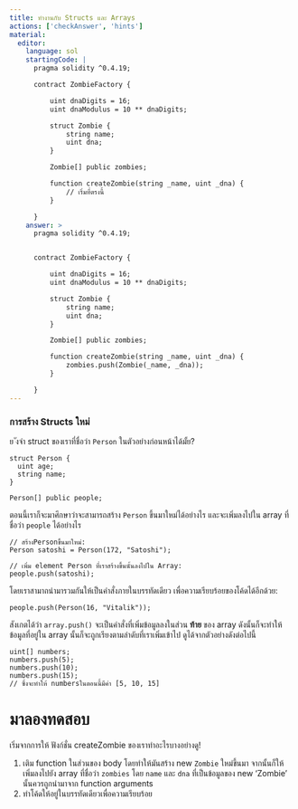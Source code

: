 ```yaml
---
title: ทำงานกับ Structs และ Arrays
actions: ['checkAnswer', 'hints']
material:
  editor:
    language: sol
    startingCode: |
      pragma solidity ^0.4.19;

      contract ZombieFactory {

          uint dnaDigits = 16;
          uint dnaModulus = 10 ** dnaDigits;

          struct Zombie {
              string name;
              uint dna;
          }

          Zombie[] public zombies;

          function createZombie(string _name, uint _dna) {
              // เริ่มที่ตรงนี้
          }

      }
    answer: >
      pragma solidity ^0.4.19;


      contract ZombieFactory {

          uint dnaDigits = 16;
          uint dnaModulus = 10 ** dnaDigits;

          struct Zombie {
              string name;
              uint dna;
          }

          Zombie[] public zombies;

          function createZombie(string _name, uint _dna) {
              zombies.push(Zombie(_name, _dna));
          }

      }
---
```

### การสร้าง Structs ใหม่
ย
ังจำ struct ของเราที่ชื่อว่า `Person`
ในตัวอย่างก่อนหน้าได้มั้ย?

```
struct Person {
  uint age;
  string name;
}

Person[] public people;
```

ตอนนี้เราก็จะมาศึกษาว่าจะสามารถสร้าง `Person`  ขึ้นมาใหม่ได้อย่างไร และจะเพิ่มลงไปใน array ที่ชื่อว่า `people` ได้อย่างไร

```
// สร้างPersonขึ้นมาใหม่:
Person satoshi = Person(172, "Satoshi");

// เพิ่ม element Person ที่เราสร้างขึ้นนั้นลงไปใน Array:
people.push(satoshi);
```

โดยเราสามาถนำมารวมกันให้เป็นคำสั่งภายในบรรทัดเดียว เพื่อความเรียบร้อยของโค้ดได้อีกด้วย:

```
people.push(Person(16, "Vitalik"));
```

สังเกตได้ว่า  `array.push()` จะเป็นคำสั่งที่เพิ่มข้อมูลลงในส่วน **ท้าย** ของ array ดังนั้นก็จะทำให้ข้อมูลที่อยู่ใน array นั้นก็จะถูกเรียงตามลำดับที่เราเพิ่มเข้าไป ดูได้จากตัวอย่างดังต่อไปนี้

```
uint[] numbers;
numbers.push(5);
numbers.push(10);
numbers.push(15);
// ซึ่งจะทำให้ numbersในตอนนี้มีค่า [5, 10, 15]
```

# มาลองทดสอบ

เริ่มจากการให้ ฟังก์ชั่น createZombie ของเราทำอะไรบางอย่างดู!

1.	เติม function ในส่วนของ body โดยทำให้มันสร้าง new `Zombie` ใหม่ขึ้นมา จากนั้นก็ให้เพิ่มลงไปยัง array ที่ชื่อว่า `zombies` โดย `name` และ `dna` ที่เป็นข้อมูลของ new ‘Zombie’ นั้นควรถูกนำมาจาก function arguments
2.	ทำโค้ดให้อยู่ในบรรทัดเดียวเพื่อความเรียบร้อย
